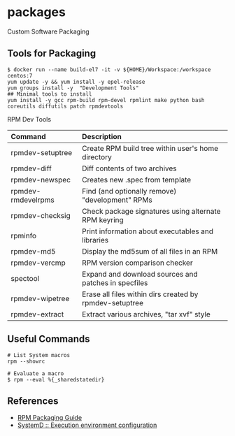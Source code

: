 # packages
Custom Software Packaging



## Tools for Packaging

```shell script
$ docker run --name build-el7 -it -v ${HOME}/Workspace:/workspace centos:7
yum update -y && yum install -y epel-release
yum groups install -y  "Development Tools"
## Minimal tools to install
yum install -y gcc rpm-build rpm-devel rpmlint make python bash coreutils diffutils patch rpmdevtools
```


RPM Dev Tools

|Command            | Description                                               |
|:------------------|:----------------------------------------------------------|
|rpmdev-setuptree   |Create RPM build tree within user's home directory         |
|rpmdev-diff 	    |Diff contents of two archives                              |
|rpmdev-newspec 	|Creates new .spec from template                            |
|rpmdev-rmdevelrpms |Find (and optionally remove) "development" RPMs            |
|rpmdev-checksig 	|Check package signatures using alternate RPM keyring       |
|rpminfo 	        |Print information about executables and libraries          |
|rpmdev-md5 	    |Display the md5sum of all files in an RPM                  |
|rpmdev-vercmp 	    |RPM version comparison checker                             |
|spectool 	        |Expand and download sources and patches in specfiles       |
|rpmdev-wipetree 	|Erase all files within dirs created by rpmdev-setuptree    |
|rpmdev-extract 	|Extract various archives, "tar xvf" style                  |


## Useful Commands
```shell script
# List System macros
rpm --showrc

# Evaluate a macro
$ rpm --eval %{_sharedstatedir}
```


## References
 - [RPM Packaging Guide](https://rpm-packaging-guide.github.io/)
 - [SystemD :: Execution environment configuration](https://www.freedesktop.org/software/systemd/man/systemd.exec.html)

